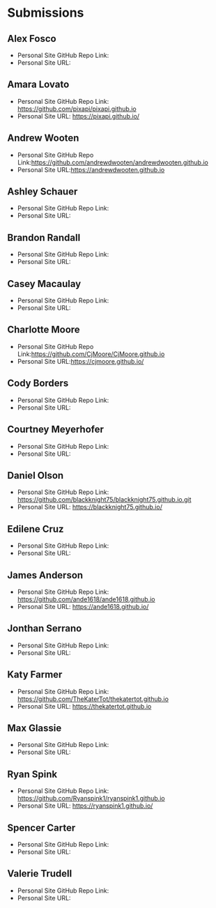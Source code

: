# Submissions

## Alex Fosco

* Personal Site GitHub Repo Link:
* Personal Site URL:

## Amara Lovato

* Personal Site GitHub Repo Link: https://github.com/pixapi/pixapi.github.io
* Personal Site URL: https://pixapi.github.io/

## Andrew Wooten

* Personal Site GitHub Repo Link:https://github.com/andrewdwooten/andrewdwooten.github.io
* Personal Site URL:https://andrewdwooten.github.io

## Ashley Schauer

* Personal Site GitHub Repo Link:
* Personal Site URL:

## Brandon Randall

* Personal Site GitHub Repo Link:
* Personal Site URL:

## Casey Macaulay

* Personal Site GitHub Repo Link:
* Personal Site URL:

## Charlotte Moore

* Personal Site GitHub Repo Link:https://github.com/CjMoore/CjMoore.github.io
* Personal Site URL:https://cjmoore.github.io/

## Cody Borders

* Personal Site GitHub Repo Link:
* Personal Site URL:

## Courtney Meyerhofer

* Personal Site GitHub Repo Link:
* Personal Site URL:

## Daniel Olson

* Personal Site GitHub Repo Link: https://github.com/blackknight75/blackknight75.github.io.git
* Personal Site URL: https://blackknight75.github.io/

## Edilene Cruz

* Personal Site GitHub Repo Link:
* Personal Site URL:

## James Anderson

* Personal Site GitHub Repo Link: https://github.com/ande1618/ande1618.github.io
* Personal Site URL: https://ande1618.github.io/

## Jonthan Serrano

* Personal Site GitHub Repo Link:
* Personal Site URL:

## Katy Farmer

* Personal Site GitHub Repo Link: https://github.com/TheKaterTot/thekatertot.github.io
* Personal Site URL: https://thekatertot.github.io

## Max Glassie

* Personal Site GitHub Repo Link:
* Personal Site URL:

## Ryan Spink

* Personal Site GitHub Repo Link: https://github.com/Ryanspink1/ryanspink1.github.io
* Personal Site URL: https://ryanspink1.github.io/

## Spencer Carter

* Personal Site GitHub Repo Link:
* Personal Site URL:

## Valerie Trudell

* Personal Site GitHub Repo Link:
* Personal Site URL:
